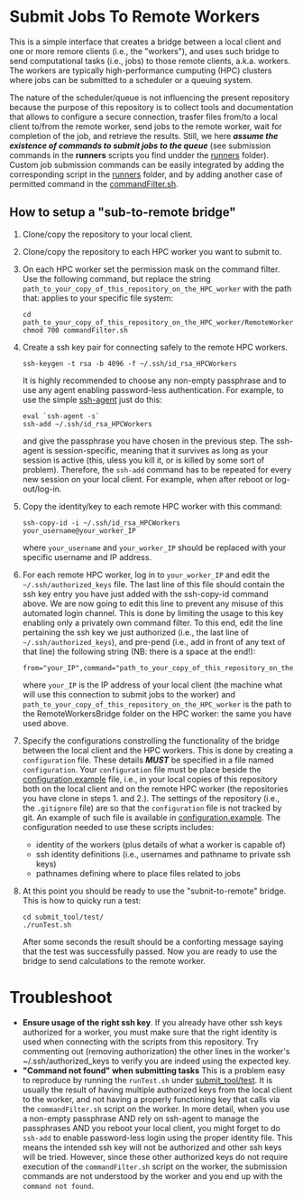 # Submit Jobs To Remote Workers
This is a simple interface that creates a bridge between a local client and one or more remore clients (i.e., the "workers"), and uses such bridge to send computational tasks (i.e., jobs) to those remote clients, a.k.a. workers. The workers are typically high-performance cumputing (HPC) clusters where jobs can be submitted to a scheduler or a queuing system. 

The nature of the scheduler/queue is not influencing the present repository because the purpose of this repository is to collect tools and documentation that allows to configure a secure connection, trasfer files from/to a local client to/from the remote worker, send jobs to the remote worker, wait for completion of the job, and retrieve the results.
Still, we here ***assume the existence of commands to submit jobs to the queue*** (see submission commands in the **runners** scripts you find undder the [runners](runners) folder). Custom job submission commands can be easily integrated by adding the corresponding script in the [runners](runners) folder, and by adding another case of permitted command in the [commandFilter.sh](commandFilter.sh). 

## How to setup a "sub-to-remote bridge"
1. Clone/copy the repository to your local client.
2. Clone/copy the repository to each HPC worker you want to submit to.
3. On each HPC worker set the permission mask on the command filter. Use the following command, but replace the string `path_to_your_copy_of_this_repository_on_the_HPC_worker` with the path that: applies to your specific file system:
    ```
    cd path_to_your_copy_of_this_repository_on_the_HPC_worker/RemoteWorkersBridge
    chmod 700 commandFilter.sh
    ```
4. Create a ssh key pair for connecting safely to the remote HPC workers. 
    ```
    ssh-keygen -t rsa -b 4096 -f ~/.ssh/id_rsa_HPCWorkers
    ```
    It is highly recommended to choose any non-empty passphrase and to use any agent enabling password-less authentication. For example, to use the simple <a href="https://www.ssh.com/academy/ssh/agent">ssh-agent</a> just do this:
    ```
    eval `ssh-agent -s`
    ssh-add ~/.ssh/id_rsa_HPCWorkers
    ```
    and give the passphrase you have chosen in the previous step. The ssh-agent is session-specific, meaning that it survives as long as your session is active (this, uless you kill it, or is killed by some sort of problem). Therefore, the `ssh-add` command has to be repeated for every new session on your local client. For example, when after reboot or log-out/log-in.

5. Copy the identity/key to each remote HPC worker with this command:
    ```
    ssh-copy-id -i ~/.ssh/id_rsa_HPCWorkers your_username@your_worker_IP
    ```
    where `your_username` and `your_worker_IP` should be replaced with your specific username and IP address.

6. For each remote HPC worker, log in to `your_worker_IP` and edit the `~/.ssh/authorized_keys` file. The last line of this file should contain the ssh key entry you have just added with the ssh-copy-id command above. We are now going to edit this line to prevent any misuse of this automated login channel. This is done by limiting the usage to this key enabling only a privately own command filter. To this end, edit the line pertaining the ssh key we just authorized (i.e., the last line of `~/.ssh/authorized_keys`), and pre-pend (i.e., add in front of any text of that line) the following string (NB: there is a space at the end!):
    ```
    from="your_IP",command="path_to_your_copy_of_this_repository_on_the_HPC_worker/RemoteWorkersBridge/commandFilter.sh" 
    ```
    where `your_IP` is the IP address of your local client (the machine what will use this connection to submit jobs to the worker) and `path_to_your_copy_of_this_repository_on_the_HPC_worker` is the path to the RemoteWorkersBridge folder on the HPC worker: the same you have used above.

7. Specify the configurations constrolling the functionality of the bridge between the local client and the HPC workers. This is done by creating a `configuration` file. These details ***MUST*** be specified in a file named `configuration`. Your `configuration` file must be place beside the [configuration.example](configuration.example) file, i.e., in your local copies of this repository both on the local client and on the remote HPC worker (the repositories you have clone in steps 1. and 2.). The settings of the repository (i.e., the `.gitignore` file) are so that the `configuration` file is not tracked by git.
    An example of such file is available in [configuration.example](configuration.example). The configuration needed to use these scripts includes:

    * identity of the workers (plus details of what a worker is capable of)</li>
    * ssh identity definitions (i.e., usernames and pathname to private ssh keys)</li>
    * pathnames defining where to place files related to jobs</li>

8. At this point you should be ready to use the "subnit-to-remote" bridge. This is how to quicky run a test:
    ```
    cd submit_tool/test/
    ./runTest.sh
    ```
    After some seconds the result should be a conforting message saying that the test was successfully passed. Now you are ready to use the bridge to send calculations to the remote worker.


# Troubleshoot
* <b>Ensure usage of the right ssh key</b>. If you already have other ssh keys authorized for a worker, you must make sure that the right identity is used when connecting with the scripts from this repository. Try commenting out (removing authorization) the other lines in the worker's ~/.ssh/authorized_keys to verify you are indeed using the expected key. 
* <b>"Command not found" when submitting tasks</b> This is a problem easy to reproduce by running the `runTest.sh` under [submit_tool/test](submit_tool/test). It is usually the result of having multiple authorized keys from the local client to the worker, and not having a properly functioning key that calls via the `commandFilter.sh` script on the worker. In more detail, when you use a non-empty passphrase AND rely on ssh-agent to manage the passphrases AND you reboot your local client, you might forget to do `ssh-add` to enable password-less login using the proper identity file. This means the intended ssh key will not be authorized and other ssh keys will be tried. However, since these other authorized keys do not require execution of the `commandFilter.sh` script on the worker, the submission commands are not understood by the worker and you end up with the `command not found`.
